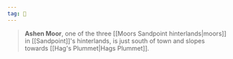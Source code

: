 ```yaml
---
tag: 🌌
---
```

> **Ashen Moor**, one of the three [[Moors Sandpoint hinterlands|moors]] in [[Sandpoint]]'s hinterlands, is just south of town and slopes towards [[Hag's Plummet|Hags Plummet]].









